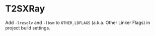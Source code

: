 # T2SXRay

Add `-lresolv` and `-lbsm` to `OTHER_LDFLAGS` (a.k.a. Other Linker Flags) in project build settings.
